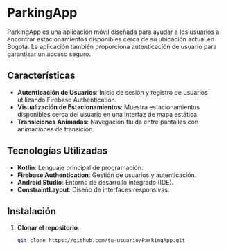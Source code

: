 # ParkingApp

ParkingApp es una aplicación móvil diseñada para ayudar a los usuarios a encontrar estacionamientos disponibles cerca de su ubicación actual en Bogotá. La aplicación también proporciona autenticación de usuario para garantizar un acceso seguro.

## Características

- **Autenticación de Usuarios**: Inicio de sesión y registro de usuarios utilizando Firebase Authentication.
- **Visualización de Estacionamientos**: Muestra estacionamientos disponibles cerca del usuario en una interfaz de mapa estática.
- **Transiciones Animadas**: Navegación fluida entre pantallas con animaciones de transición.

## Tecnologías Utilizadas

- **Kotlin**: Lenguaje principal de programación.
- **Firebase Authentication**: Gestión de usuarios y autenticación.
- **Android Studio**: Entorno de desarrollo integrado (IDE).
- **ConstraintLayout**: Diseño de interfaces responsivas.

## Instalación

1. **Clonar el repositorio**:
   ```bash
   git clone https://github.com/tu-usuario/ParkingApp.git
